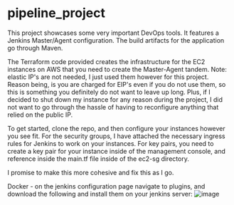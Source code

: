 # pipeline_project

This project showcases some very important DevOps tools. It features a Jenkins Master/Agent configuration. The build artifacts for the application go through Maven.

The Terraform code provided creates the infrastructure for the EC2 instances on AWS that you need to create the Master-Agent tandem. Note: elastic IP's are not needed, I just used them however for this project. Reason being, is you are charged for EIP's even if you do not use them, so this is something you definitely do not want to leave up long. Plus, if I decided to shut down my instance for any reason during the project, I did not want to go through the hassle of having to reconfigure anything that relied on the public IP.

To get started, clone the repo, and then configure your instances however you see fit. For the security groups, I have attached the necessary ingress rules for Jenkins to work on your instances. For key pairs, you need to create a key pair for your instance inside of the management console, and reference inside the main.tf file inside of the ec2-sg directory.

I promise to make this more cohesive and fix this as I go.

Docker - on the jenkins configuration page navigate to plugins, and download the following and install them on your jenkins server:
![image](https://github.com/dcolanderjr/pipeline_project/assets/131455625/79c11563-0a74-4be9-bd44-9d573449bd3a)

